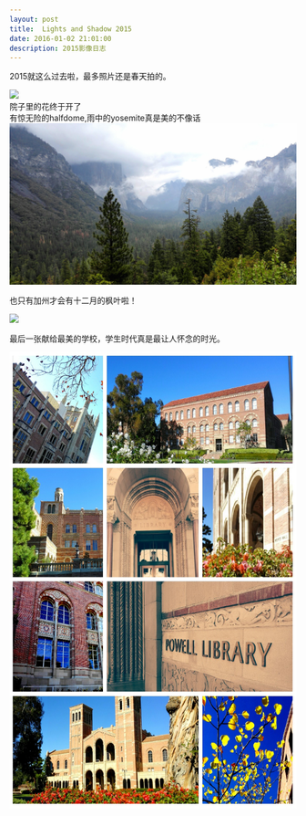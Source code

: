 ```yaml
---
layout: post
title:  Lights and Shadow 2015
date: 2016-01-02 21:01:00
description: 2015影像日志
---
```

2015就这么过去啦，最多照片还是春天拍的。


<div>
	<img class="col three" src="{{ site.baseurl }}/img/japanese.jpg">
</div>
<div class="col three caption">
	院子里的花终于开了
</div>
有惊无险的halfdome,雨中的yosemite真是美的不像话
<div class="img_row">
    <img class="col three" src="/img/tunnelview.jpg">
	
</div>

也只有加州才会有十二月的枫叶啦！


<div>
	<img class="col three" src="/img/autumn2.jpg">
	
</div>

最后一张献给最美的学校，学生时代真是最让人怀念的时光。

<div>
	<img src="/img/ucla.jpg" alt="Drawing" width="600" height="800" />
	
</div>
